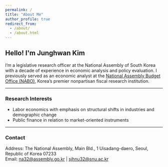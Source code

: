 ```yaml
---
permalink: /
title: "About Me"
author_profile: true
redirect_from: 
  - /about/
  - /about.html
---
```




## Hello! I'm Junghwan Kim  

I’m a legislative research officer at the National Assembly of South Korea with a decade of experience in economic analysis and policy evaluation. I previously served as an economic analyst at the [National Assembly Budget Office (NABO)](https://korea.nabo.go.kr/naboEng/main/main.do), Korea’s premier nonpartisan fiscal research institution.

---

### Research Interests
- Labor economics with emphasis on structural shifts in industries and demographic change    
- Public finance in relation to market-oriented instruments

---

### Contact
Address: The National Assembly, Main Bld., 1 Uisadang-daero, Seoul, Republic of Korea 07233  
Email: na32@assembly.go.kr | sjhnu32@snu.ac.kr 
